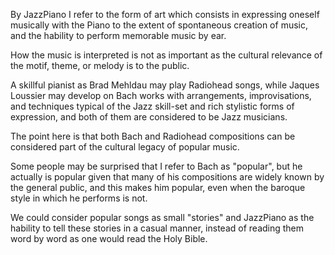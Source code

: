 By JazzPiano I refer to the form of art which consists in expressing oneself musically with the Piano to the extent of spontaneous creation of music, and the hability to perform memorable music by ear.

How the music is interpreted is not as important as the cultural relevance of the motif, theme, or melody is to the public.

A skillful pianist as Brad Mehldau may play Radiohead songs, while Jaques Loussier may develop on Bach works with arrangements, improvisations, and techniques typical of the Jazz skill-set and rich stylistic forms of expression, and both of them are considered to be Jazz musicians.

The point here is that both Bach and Radiohead compositions can be considered part of the cultural legacy of popular music.

Some people may be surprised that I refer to Bach as "popular", but he actually is popular given that many of his compositions are widely known by the general public, and this makes him popular, even when the baroque style in which he performs is not.

We could consider popular songs as small "stories" and JazzPiano as the hability to tell these stories in a casual manner, instead of reading them word by word as one would read the Holy Bible.
